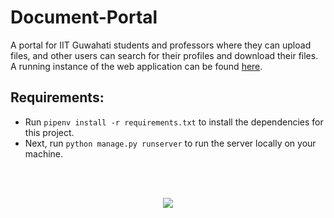 # Document-Portal

A portal for IIT Guwahati students and professors where they can upload files, and other users can search for their profiles and download their files.
A running instance of the web application can be found [here](http://rmondal.pythonanywhere.com/).

## Requirements:
  - Run `pipenv install -r requirements.txt` to install the dependencies for this project.
  - Next, run `python manage.py runserver` to run the server locally on your machine. 
<br/>
<br/>
<p align="center">
  <img src="https://media.giphy.com/media/OCt9pAQ6x7Vsq6bMRq/giphy.gif">
</p>
